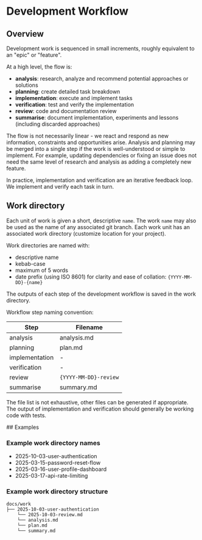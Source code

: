 # Development Workflow

## Overview

Development work is sequenced in small increments, roughly equivalent to an "epic" or "feature".

At a high level, the flow is:

- **analysis**: research, analyze and recommend potential approaches or solutions
- **planning**: create detailed task breakdown
- **implementation**: execute and implement tasks
- **verification**: test and verify the implementation
- **review**: code and documentation review
- **summarise**: document implementation, experiments and lessons (including discarded approaches)

The flow is not necessarily linear - we react and respond as new information, constraints and opportunities arise.
Analysis and planning may be merged into a single step if the work is well-understood or simple to implement. For example, updating dependencies or fixing an issue does not need the same level of research and analysis as adding a completely new feature.

In practice, implementation and verification are an iterative feedback loop. We implement and verify each task in turn.

## Work directory

Each unit of work is given a short, descriptive `name`.
The work `name` may also be used as the name of any associated git branch.
Each work unit has an associated work directory (customize location for your project).

Work directories are named with:
  - descriptive name
  - kebab-case
  - maximum of 5 words
  - date prefix (using ISO 8601) for clarity and ease of collation: `{YYYY-MM-DD}-{name}`

The outputs of each step of the development workflow is saved in the work directory.

Workflow step naming convention:

| Step            | Filename                 |
|-----------------|--------------------------|
| analysis        | analysis.md              |
| planning        | plan.md                  |
| implementation  | -                        |
| verification    | -                        |
| review          | `{YYYY-MM-DD}-review`    |
| summarise       | summary.md               |

The file list is not exhaustive, other files can be generated if appropriate.
The output of implementation and verification should generally be working code with tests.


<examples>
## Examples

### Example work directory names

  - 2025-10-03-user-authentication
  - 2025-03-15-password-reset-flow
  - 2025-03-16-user-profile-dashboard
  - 2025-03-17-api-rate-limiting


### Example work directory structure
```
docs/work
├── 2025-10-03-user-authentication
    └── 2025-10-03-review.md
    └── analysis.md
    └── plan.md
    └── summary.md
```

</examples>
